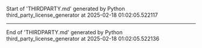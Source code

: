 Start of 'THIRDPARTY.md' generated by Python third_party_license_generator at 2025-02-18 01:02:05.522117

----------------------------------------

End of 'THIRDPARTY.md' generated by Python third_party_license_generator at 2025-02-18 01:02:05.522136
